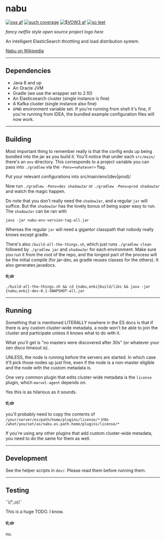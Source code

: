 # nabu
[![oss af](https://img.shields.io/badge/build-beyond%20passing-663399.svg?style=flat)](https://github.com/iostat/nabu)
[![such coverage](https://img.shields.io/badge/tests-0%20%2F%200-brightgreen.svg?style=flat)](https://github.com/iostat/nabu)
[![$VOW3 af](https://auchenberg.github.io/volkswagen/volkswargen_ci.svg?v=1)](https://github.com/auchenberg/volkswagen)
[![so leet](https://img.shields.io/badge/npm-v1.3.37-blue.svg?style=flat)](https://github.com/iostat/nabu)


*fancy netflix style open source project logo here*
 
An intelligent ElasticSearch throttling and load distribution system.

[Nabu on Wikipedia](https://en.wikipedia.org/wiki/Nabu)


---


## Dependencies
* Java 8 and up
* An Oracle JVM
* Gradle (we use the wrapper set to 2.10)
* An Elasticsearch cluster (single instance is fine)
* A Kafka cluster (single instance also fine)
* `$PWD` environment variable set. If you're running from shell it's fine, if you're running from IDEA, the bundled
example configuration files will now work.


---


## Building
Most important thing to remember really is that the config ends up being bundled into the jar as you build it.
You'll notice that under each `src/main/` there's an `env` directory. This corresponds to a project variable you can 
pass into `./gradlew` via the `-Penv=<whatever>` flag. 

Put your relevant configurations into src/main/env/(dev|prod)/

Now run `./gradlew -Penv=dev shadowJar` or `./gradlew -Penv=prod shadowJar` and watch the magic happen.

Do note that you don't really need the `shadowJar`, and a regular `jar` will suffice. But the `shadowJar` has the
lovely bonus of being super easy to run. The `shadowJar` can be ran with

`java -jar nabu-env-version-tag-all.jar`
 
Whereas the regular `jar` will need a gigantor classpath that nobody really knows except gradle.

There's also `/build-all-the-things.sh`, which just runs `./gradlew clean` followed by 
`./gradlew jar` and `shadowJar` for each environment. Make sure you run it from the root of the repo, and the longest
part of the process will be the initial compile (for jar-dev, as gradle reuses classes for the others).
It also generates javadocs.

#### tl;dr
`./build-all-the-things.sh && cd {nabu,enki}build/libs && java -jar {nabu,enki}-dev-0.1-SNAPSHOT-all.jar`


---


## Running
Something that is mentioned LITERALLY nowhere in the ES docs is that if there is any custom cluster-wide metadata, 
a node won't be able to join the cluster and participate unless it knows what to do with it. 

What you'll get is "no masters were discovered after 30s" (or whatever your zen disco timeout is).

UNLESS, the node is running before the servers are started. In which case it'll pick those nodes up just fine, even
if the node is a non-master eligible and the node with the custom metadata is.

One very common plugin that edits cluster-wide metadata is the `license` plugin, which `marvel-agent` depends on.

Yes this is as hilarious as it sounds.

#### tl;dr 
you'll probably need to copy the contents of `/your/server/es/path/home/plugins/license/*` into
`/what/you/set/as/nabu.es.path.home/plugins/license/*`

If you're using any other plugins that add custom cluster-wide metadata, you need to do the same for them as well.


---


## Development
See the helper scripts in `dev/`. Please read them before running them.


---


## Testing
 ¯\\(°_o)/¯

This is a huge TODO. I know.

#### tl;dr
no.


 
